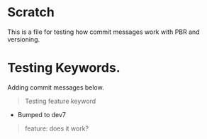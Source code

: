 # Scratch

This is a file for testing how commit messages work
with PBR and versioning.

# Testing Keywords.

Adding commit messages below.

> Testing feature keyword
- Bumped to dev7

> feature: does it work?
